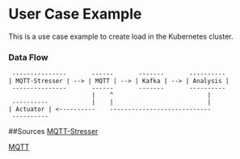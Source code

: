 # User Case Example
This is a use case example to create load in the Kubernetes cluster.

### Data Flow
```shell
 ---------------       ------       -------       ---------- 
| MQTT-Stresser | --> | MQTT | --> | Kafka | --> | Analysis | 
 ---------------       ------       -------       ---------- 
                       |    ^                          |
 ----------            |    |                          |
| Actuator | <----------    ----------------------------
 ----------
```

##Sources
[MQTT-Stresser](https://github.com/flaviostutz/mqtt-stresser)

[MQTT](https://github.com/t3n/helm-charts/tree/master/mosquitto)